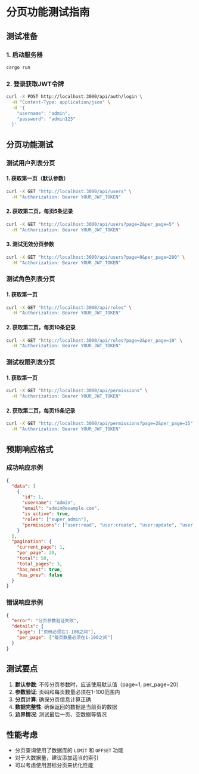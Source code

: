 # 分页功能测试指南

## 测试准备

### 1. 启动服务器
```bash
cargo run
```

### 2. 登录获取JWT令牌
```bash
curl -X POST http://localhost:3000/api/auth/login \
  -H "Content-Type: application/json" \
  -d '{
    "username": "admin",
    "password": "admin123"
  }'
```

## 分页功能测试

### 测试用户列表分页

#### 1. 获取第一页（默认参数）
```bash
curl -X GET "http://localhost:3000/api/users" \
  -H "Authorization: Bearer YOUR_JWT_TOKEN"
```

#### 2. 获取第二页，每页5条记录
```bash
curl -X GET "http://localhost:3000/api/users?page=2&per_page=5" \
  -H "Authorization: Bearer YOUR_JWT_TOKEN"
```

#### 3. 测试无效分页参数
```bash
curl -X GET "http://localhost:3000/api/users?page=0&per_page=200" \
  -H "Authorization: Bearer YOUR_JWT_TOKEN"
```

### 测试角色列表分页

#### 1. 获取第一页
```bash
curl -X GET "http://localhost:3000/api/roles" \
  -H "Authorization: Bearer YOUR_JWT_TOKEN"
```

#### 2. 获取第二页，每页10条记录
```bash
curl -X GET "http://localhost:3000/api/roles?page=2&per_page=10" \
  -H "Authorization: Bearer YOUR_JWT_TOKEN"
```

### 测试权限列表分页

#### 1. 获取第一页
```bash
curl -X GET "http://localhost:3000/api/permissions" \
  -H "Authorization: Bearer YOUR_JWT_TOKEN"
```

#### 2. 获取第二页，每页15条记录
```bash
curl -X GET "http://localhost:3000/api/permissions?page=2&per_page=15" \
  -H "Authorization: Bearer YOUR_JWT_TOKEN"
```

## 预期响应格式

### 成功响应示例
```json
{
  "data": [
    {
      "id": 1,
      "username": "admin",
      "email": "admin@example.com",
      "is_active": true,
      "roles": ["super_admin"],
      "permissions": ["user:read", "user:create", "user:update", "user:delete"]
    }
  ],
  "pagination": {
    "current_page": 1,
    "per_page": 20,
    "total": 50,
    "total_pages": 3,
    "has_next": true,
    "has_prev": false
  }
}
```

### 错误响应示例
```json
{
  "error": "分页参数验证失败",
  "details": {
    "page": ["页码必须在1-100之间"],
    "per_page": ["每页数量必须在1-100之间"]
  }
}
```

## 测试要点

1. **默认参数**: 不传分页参数时，应该使用默认值（page=1, per_page=20）
2. **参数验证**: 页码和每页数量必须在1-100范围内
3. **分页计算**: 确保分页信息计算正确
4. **数据完整性**: 确保返回的数据是当前页的数据
5. **边界情况**: 测试最后一页、空数据等情况

## 性能考虑

- 分页查询使用了数据库的 `LIMIT` 和 `OFFSET` 功能
- 对于大数据量，建议添加适当的索引
- 可以考虑使用游标分页来优化性能
